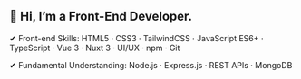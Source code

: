 ## 👋 Hi, I’m a Front-End Developer.

✔ Front-end Skills: HTML5 · CSS3 · TailwindCSS · JavaScript ES6+ · TypeScript · Vue 3 · Nuxt 3 · UI/UX · npm · Git

✔ Fundamental Understanding: Node.js · Express.js · REST APIs · MongoDB
